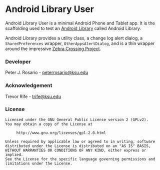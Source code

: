 # Android Library User

Android Library User is a minimal Android Phone and Tablet app.  It is the scaffolding used to test an [Android Library](https://developer.android.com/studio/projects/android-library.html) called Android Library.

Android Library provides a utility class, a change log alert dialog, a `SharedPreferences` wrapper, `OtherAppsAlertDialog`, and is a thin wrapper around the impressive [Zebra Crossing Project](https://github.com/zxing/zxing).

### Developer
Peter J. Rosario - [peterrosario@ksu.edu](mailto:peterrosario@ksu.edu)

### Acknowledgement
Trevor Rife - [trife@ksu.edu](mailto:trife@ksu.edu)

### License
```text
Licensed under the GNU General Public License version 2 (GPLv2).
You may obtain a copy of the License at

     http://www.gnu.org/licenses/gpl-2.0.html

Unless required by applicable law or agreed to in writing, software
distributed under the License is distributed on an "AS IS" BASIS,
WITHOUT WARRANTIES OR CONDITIONS OF ANY KIND, either express or implied.
See the License for the specific language governing permissions and
limitations under the License.
```
